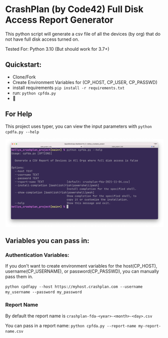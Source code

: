 # CrashPlan (by Code42) Full Disk Access Report Generator

This python script will generate a csv file of all the devices (by org) that do not have full disk
access turned on.

Tested For: Python 3.10 (But should work for 3.7+)

## Quickstart:

* Clone/Fork
* Create Environment Variables for (CP_HOST, CP_USER, CP_PASSWD)
* install requirements `pip install -r requirements.txt`
* run: `python cpfda.py`
* 🥳


## For Help
This project uses typer, you can view the input parameters with `python cpdfa.py --help`

![Output of `python cpdfa.py --help`](./assets/completion.png)

## Variables you can pass in:

### Authentication Variables:
If you don't want to create environment variables for the host(CP_HOST), username(CP_USERNAME), or
password(CP_PASSWD), you can manually pass them in. 

`python cpdfapy --host https://myhost.crashplan.com --username my_username --password my_password` 

### Report Name
By default the report name is
`crashplan-fda-<year>-<month>-<day>.csv`

You can pass in a report name:
`python cpfda.py --report-name my-report-name.csv`
